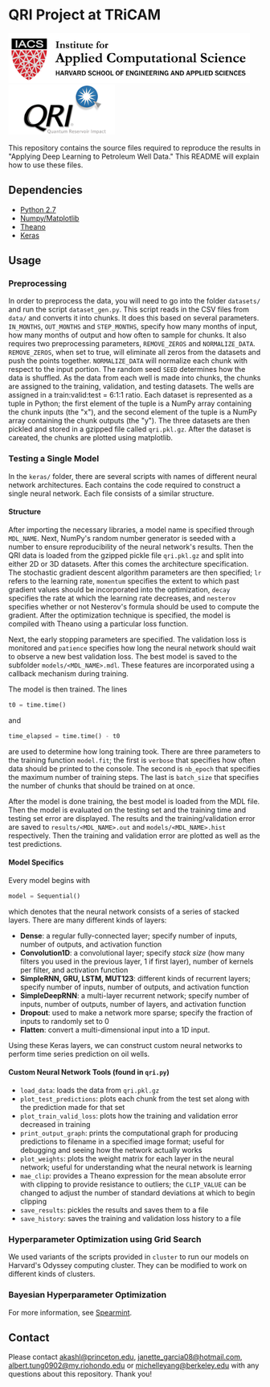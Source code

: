# QRI Project at TRiCAM

<img src="logos/iacs.png" alt="IACS Logo" height="100"/>
<img src="logos/qri.png" alt="QRI Logo" height="100"/>

This repository contains the source files required to reproduce the results in "Applying Deep Learning to Petroleum Well Data." This README will explain how to use these files.

## Dependencies

- [Python 2.7](https://www.python.org/)
- [Numpy/Matplotlib](http://www.scipy.org/)
- [Theano](http://deeplearning.net/software/theano/)
- [Keras](http://keras.io/)

## Usage

### Preprocessing

In order to preprocess the data, you will need to go into the folder `datasets/` and run the script `dataset_gen.py`. This script reads in the CSV files from `data/` and converts it into chunks. It does this based on several parameters. `IN_MONTHS`, `OUT_MONTHS` and `STEP_MONTHS`, specify how many months of input, how many months of output and how often to sample for chunks. It also requires two preprocessing parameters, `REMOVE_ZEROS` and `NORMALIZE_DATA`. `REMOVE_ZEROS`, when set to true, will eliminate all zeros from the datasets and push the points together. `NORMALIZE_DATA` will normalize each chunk with respect to the input portion. The random seed `SEED` determines how the data is shuffled. As the data from each well is made into chunks, the chunks are assigned to the training, validation, and testing datasets. The wells are assigned in a train:valid:test = 6:1:1 ratio. Each dataset is represented as a tuple in Python; the first element of the tuple is a NumPy array containing the chunk inputs (the "x"), and the second element of the tuple is a NumPy array containing the chunk outputs (the "y"). The three datasets are then pickled and stored in a gzipped file called `qri.pkl.gz`. After the dataset is careated, the chunks are plotted using matplotlib.

### Testing a Single Model
In the `keras/` folder, there are several scripts with names of different neural network architectures. Each contains the code required to construct a single neural network. Each file consists of a similar structure.

#### Structure

After importing the necessary libraries, a model name is specified through `MDL_NAME`. Next, NumPy's random number generator is seeded with a number to ensure reproducibility of the neural network's results. Then the QRI data is loaded from the gzipped pickle file `qri.pkl.gz` and split into either 2D or 3D datasets. After this comes the architecture specification. The stochastic gradient descent algorithm parameters are then specified; `lr` refers to the learning rate, `momentum` specifies the extent to which past gradient values should be incorporated into the optimization, `decay` specifies the rate at which the learning rate decreases, and `nesterov` specifies whether or not Nesterov's formula should be used to compute the gradient. After the optimization technique is specified, the model is compiled with Theano using a particular loss function.

Next, the early stopping parameters are specified. The validation loss is monitored and `patience` specifies how long the neural network should wait to observe a new best validation loss. The best model is saved to the subfolder `models/<MDL_NAME>.mdl`. These features are incorporated using a callback mechanism during training.

The model is then trained. The lines
```python
t0 = time.time()
```
and
```python 
time_elapsed = time.time() - t0
```
are used to determine how long training took. There are three parameters to the training function `model.fit`; the first is `verbose` that specifies how often data should be printed to the console. The second is `nb_epoch` that specifies the maximum number of training steps. The last is `batch_size` that specifies the number of chunks that should be trained on at once.

After the model is done training, the best model is loaded from the MDL file. Then the model is evaluated on the testing set and the training time and testing set error are displayed. The results and the training/validation error are saved to `results/<MDL_NAME>.out` and `models/<MDL_NAME>.hist` respectively. Then the training and validation error are plotted as well as the test predictions.

#### Model Specifics

Every model begins with 
```python
model = Sequential()
```
which denotes that the neural network consists of a series of stacked layers. There are many different kinds of layers:
- **Dense**: a regular fully-connected layer; specify number of inputs, number of outputs, and activation function
- **Convolution1D**: a convolutional layer; specify *stack size* (how many filters you used in the previous layer, 1 if first layer), number of kernels per filter, and activation function
- **SimpleRNN, GRU, LSTM, MUT123**: different kinds of recurrent layers; specify number of inputs, number of outputs, and activation function
- **SimpleDeepRNN**: a multi-layer recurrent network; specify number of inputs, number of outputs, number of layers, and activation function
- **Dropout**: used to make a network more sparse; specify the fraction of inputs to randomly set to 0
- **Flatten**: convert a multi-dimensional input into a 1D input.

Using these Keras layers, we can construct custom neural networks to perform time series prediction on oil wells.

#### Custom Neural Network Tools (found in `qri.py`)

- `load_data`: loads the data from `qri.pkl.gz`
- `plot_test_predictions`: plots each chunk from the test set along with the prediction made for that set
- `plot_train_valid_loss`: plots how the training and validation error decreased in training
- `print_output_graph`: prints the computational graph for producing predictions to filename in a specified image format; useful for debugging and seeing how the network actually works
- `plot_weights`: plots the weight matrix for each layer in the neural network; useful for understanding what the neural network is learning
- `mae_clip`: provides a Theano expression for the mean absolute error with clipping to provide resistance to outliers; the `CLIP_VALUE` can be changed to adjust the number of standard deviations at which to begin clipping
- `save_results`: pickles the results and saves them to a file
- `save_history`: saves the training and validation loss history to a file

### Hyperparameter Optimization using Grid Search

We used variants of the scripts provided in `cluster` to run our models on Harvard's Odyssey computing cluster. They can be modified to work on different kinds of clusters.

### Bayesian Hyperparameter Optimization
For more information, see [Spearmint](https://github.com/JasperSnoek/spearmint).

## Contact
Please contact <akashl@princeton.edu>, <janette_garcia08@hotmail.com>, <albert.tung0902@my.riohondo.edu> or <michelleyang@berkeley.edu> with any questions about this repository. Thank you!

